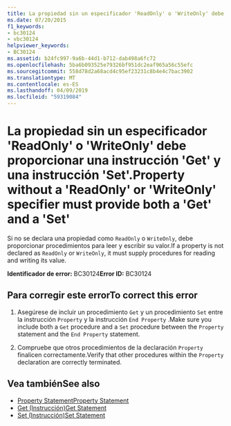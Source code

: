 ```yaml
---
title: La propiedad sin un especificador 'ReadOnly' o 'WriteOnly' debe proporcionar una instrucción 'Get' y una instrucción 'Set'.
ms.date: 07/20/2015
f1_keywords:
- bc30124
- vbc30124
helpviewer_keywords:
- BC30124
ms.assetid: b24fc997-9a6b-44d1-b712-dab498a6fc72
ms.openlocfilehash: 5ba6b093525e79326bf951dc2eaf965a56c55efc
ms.sourcegitcommit: 558d78d2a68acd4c95ef23231c8b4e4c7bac3902
ms.translationtype: MT
ms.contentlocale: es-ES
ms.lasthandoff: 04/09/2019
ms.locfileid: "59319084"
---
```

# <a name="property-without-a-readonly-or-writeonly-specifier-must-provide-both-a-get-and-a-set"></a><span data-ttu-id="d1d63-102">La propiedad sin un especificador 'ReadOnly' o 'WriteOnly' debe proporcionar una instrucción 'Get' y una instrucción 'Set'.</span><span class="sxs-lookup"><span data-stu-id="d1d63-102">Property without a 'ReadOnly' or 'WriteOnly' specifier must provide both a 'Get' and a 'Set'</span></span>
<span data-ttu-id="d1d63-103">Si no se declara una propiedad como `ReadOnly` o `WriteOnly`, debe proporcionar procedimientos para leer y escribir su valor.</span><span class="sxs-lookup"><span data-stu-id="d1d63-103">If a property is not declared as `ReadOnly` or `WriteOnly`, it must supply procedures for reading and writing its value.</span></span>  
  
 <span data-ttu-id="d1d63-104">**Identificador de error:** BC30124</span><span class="sxs-lookup"><span data-stu-id="d1d63-104">**Error ID:** BC30124</span></span>  
  
## <a name="to-correct-this-error"></a><span data-ttu-id="d1d63-105">Para corregir este error</span><span class="sxs-lookup"><span data-stu-id="d1d63-105">To correct this error</span></span>  
  
1. <span data-ttu-id="d1d63-106">Asegúrese de incluir un procedimiento `Get` y un procedimiento `Set` entre la instrucción `Property` y la instrucción `End Property` .</span><span class="sxs-lookup"><span data-stu-id="d1d63-106">Make sure you include both a `Get` procedure and a `Set` procedure between the `Property` statement and the `End Property` statement.</span></span>  
  
2. <span data-ttu-id="d1d63-107">Compruebe que otros procedimientos de la declaración `Property` finalicen correctamente.</span><span class="sxs-lookup"><span data-stu-id="d1d63-107">Verify that other procedures within the `Property` declaration are correctly terminated.</span></span>  
  
## <a name="see-also"></a><span data-ttu-id="d1d63-108">Vea también</span><span class="sxs-lookup"><span data-stu-id="d1d63-108">See also</span></span>

- [<span data-ttu-id="d1d63-109">Property Statement</span><span class="sxs-lookup"><span data-stu-id="d1d63-109">Property Statement</span></span>](../../visual-basic/language-reference/statements/property-statement.md)
- [<span data-ttu-id="d1d63-110">Get (Instrucción)</span><span class="sxs-lookup"><span data-stu-id="d1d63-110">Get Statement</span></span>](../../visual-basic/language-reference/statements/get-statement.md)
- [<span data-ttu-id="d1d63-111">Set (Instrucción)</span><span class="sxs-lookup"><span data-stu-id="d1d63-111">Set Statement</span></span>](../../visual-basic/language-reference/statements/set-statement.md)
